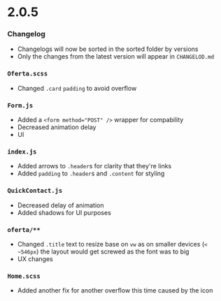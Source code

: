 # 2.0.5

### Changelog

- Changelogs will now be sorted in the sorted folder by versions
- Only the changes from the latest version will appear in `CHANGELOD.md`

### `Oferta.scss`

- Changed `.card` `padding` to avoid overflow

### `Form.js`

- Added a `<form method="POST" />` wrapper for compability
- Decreased animation delay
- UI

### `index.js`

- Added arrows to `.header`s for clarity that they're links
- Added `padding` to `.header`s and `.content` for styling

### `QuickContact.js`

- Decreased delay of animation
- Added shadows for UI purposes

### `oferta/**`

- Changed `.title` text to resize base on `vw` as on smaller devices (`< ~546px`) the layout would get screwed as the font was to big
- UX changes

### `Home.scss`

- Added another fix for another overflow this time caused by the icon